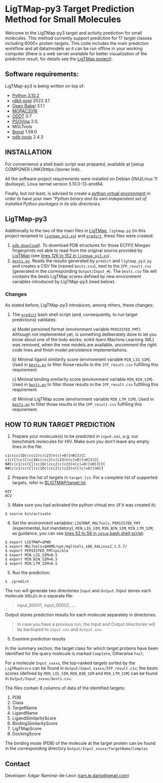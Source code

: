 # LigTMap-py3 Target Prediction Method for Small Molecules

Welcome to the LigTMap-py3 target and activity prediction for
small molecules. This method currently support prediction for 
17 target classes including 6000+ protein targets. This code includes the main prediction workflow and all data/models so it can be run offline in your working computer (there is a web server available for better visualization of the prediction result, for details see the [LigTMap project](https://github.com/ShirleyWISiu/LigTMap)).

## Software requirements:
LigTMap-py3 is being written on top of:
- [Python 3.10.2](https://www.python.org/downloads/release/python-3102/)
- [rdkit-pypi](https://pypi.org/project/rdkit-pypi/) 2022.3.1
- [Open Babel](http://openbabel.org/wiki/Main_Page) 3.1.1
- [MOPAC2016](http://www.openmopac.net/MOPAC2016.html)
- [ODDT](https://oddt.readthedocs.io/) 0.7
- [PSOVina](https://cbbio.online/software/psovina/index.html) 2.0, 
- MGLTools
- [Boost](https://www.boost.org/) 1.59.0
- [pdb-tools](http://www.bonvinlab.org/pdb-tools/) 2.4.3

## INSTALLATION

For convenience a shell bash script was prepared, available at [setup COMPONER LINK](https://poner link).

All the software project requirements were installed on Debian GNU/Linux 11 (bullseye), Linux kernel version 5.10.0-13-amd64.

Finally, but not least, is advised to create a [python virtual environment](https://docs.python.org/3/library/venv.html) in order to have your own *"Python binary  and its own independent set of installed Python packages in its site directories.*

## LigTMap-py3
Additionally to the two of the main files in [LigTMap](https://github.com/ShirleyWISiu/LigTMap), `ligtmap.py` (in this project renamed to [`ligtmap_py3.py`](https://github.com/EDario333/LigTMap-py3/blob/master/ligtmap_py3.py)) and [`predict`](https://github.com/EDario333/LigTMap-py3/blob/master/predict), these files were created:

1. [`pdb-download`](https://github.com/EDario333/LigTMap-py3/blob/master/pdb-download)). To download PDB structures for those ECFP2 Morgan fingerprints not able to read from the original source provided by [LigTMap](https://github.com/ShirleyWISiu/LigTMap) (see [lines 126 to 152 in `ligtmap_py3.py`](https://github.com/EDario333/LigTMap-py3/blob/master/ligtmap_py3.py#L126-L152)).
2. [`bests.py`](https://github.com/EDario333/LigTMap-py3/blob/master/bests.py). Reads the results generated by `predict` and `ligtmap_py3.py` and creates a CSV file (named `bests.csv`), next to the `IFP_result.csv` (generated in the corresponding `Output/Input_#`). The `bests.csv` file will contains the bests LigTMap scores defined by new environment variables introduced by LigTMap-py3 (read below).

### Changes

As stated before, LigTMap-py3 introduces, among others, these changes:

1. The [`predict`](https://github.com/EDario333/LigTMap-py3/blob/master/predict#L19-L29) bash shell script (and, consequently, to run target predictions) validates:

    a) Model persisted format (environment variable `PERSISTED_FMT`). Although not implemented yet, is something deliberately done to let you know about one of the todo works; scikit-learn Machine Learning (ML) was removed, when the new models are available, uncomment the right code lines and finish model persistence implementations.

    b) Minimal ligand similarity score (environment variable `MIN_LIG_SIM`). Used in [`bests.py`](https://github.com/EDario333/LigTMap-py3/blob/master/bests.py) to filter those results in the `IFP_result.csv` fulfilling this requirement.

    c) Minimal binding similarity score (environment variable `MIN_BIN_SIM`). Used in [`bests.py`](https://github.com/EDario333/LigTMap-py3/blob/master/bests.py) to filter those results in the `IFP_result.csv` fulfilling this requirement.

    d) Minimal LigTMap score (environment variable `MIN_LTM_SIM`). Used in [`bests.py`](https://github.com/EDario333/LigTMap-py3/blob/master/bests.py) to filter those results in the `IFP_result.csv` fulfilling this requirement.

## HOW TO RUN TARGET PREDICTION

1. Prepare your molecule(s) to be predicted in `input.smi`, e.g. our benchmark molecules for HIV. Make sure you don't leave any empty lines in the file:

```
c1ccccc1Oc(ccc2)c(c23)n(c(=O)[nH]3)CC
c1c(C)cc(C)cc1Oc(ccc2)c(c23)n(c(=O)[nH]3)CC
N#Cc(c1)cc(Cl)cc1Oc(ccc2)c(c23)n(c(=O)[nH]3)CC
N#Cc(c1)cc(Cl)cc1Oc(ccc2)c(c23)n(C)c(=O)[nH]3
```

2. Prepare the list of targets in `target.lst`. For a complete list of supported targets, refer to [$LIGTMAP/target.lst](https://github.com/siuwengin/LigTMap/blob/master/target.lst).
```
HIV
HCV
```

3. Make sure you had activated the python virtual env (if it was created it):

```
$ source bin/activate
```

4. Set the environment variables: `LIGTMAP`, `MGLTools`, `PERSISTED_FMT` (experimental, but mandatory), `MIN_LIG_SIM`, `MIN_BIN_SIM`, `MIN_LTM_SIM`; as guidance, you can see [lines 52 to 58 in `setup` bash shell script](https://github.com/EDario333/LigTMap-py3/blob/master/setup#L52-L58):

```
$ export LIGTMAP=$PWD
$ export MGLTools=$HOME/opt/mgltools_x86_64Linux2_1.5.7/
$ export PERSISTED_FMT=pickle
$ export MIN_LIG_SIM=0.5
$ export MIN_BIN_SIM=0.5
$ export MIN_LTM_SIM=0.5
```

5. Run the prediction:

```
$ ./predict
```

The run will generate two directories `Input` and `Output`.
Input stores each molecule `SMILES` in a separate file: 
>   input_00001, input_00002, ...

Output stores prediction results for each molecule separately
in directories. 

> In case you have a previous run, the Input and Output directories
will be backuped to `Input.xxx` and `Output.xxx`.

5. Examine prediction results

In the summary section, the target class for which target proteins 
have been identified for the query molecule is marked `Complete`,
Otherwise `Fail`.

For a molecule `Input_xxxxx`, the top-ranked targets sorted by 
the `LigTMapScore` can be found in `Output/Input_xxxxx/IFP_result.csv`; the bests scores (defined by `MIN_LIG_SIM`, `MIN_BIN_SIM` and `MIN_LTM_SIM`) can be found in `Output/Input_xxxxx/bests.csv`.

The files contain 8 columns of data of the identified targets:
1. PDB
2. Class
3. TargetName
4. LigandName
5. LigandSimilarityScore
6. BindingSimilarityScore
7. LigTMapScore
8. DockingScore

The binding mode (PDB) of the molecule at the target protein can be found in the corresponding directory
`Output/Input_xxxxx/TargetName/Complex`

## Contact
Developer:
Edgar Ramirez-de-Leon (ram.le.dario@gmail.com)
